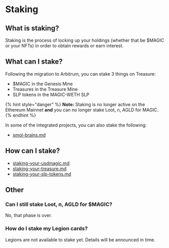 # Staking

## What is staking?

Staking is the process of locking up your holdings (whether that be $MAGIC or your NFTs) in order to obtain rewards or earn interest.&#x20;

## What can I stake?

Following the migration to Arbitrum, you can stake 3 things on Treasure:

* $MAGIC in the Genesis Mine
* Treasures in the Treasure Mine
* SLP tokens in the MAGIC-WETH SLP

{% hint style="danger" %}
**Note:** Staking is no longer active on the Ethereum Mainnet **and** you can no longer stake Loot, n, AGLD for MAGIC.&#x20;
{% endhint %}

In some of the integrated projects, you can also stake the following:

* [smol-brains.md](../integrated-projects/smol-brains.md "mention")

## How can I stake?

* [staking-your-usdmagic.md](../using-the-website/staking-your-usdmagic.md "mention")
* [staking-your-treasure.md](../using-the-website/staking-your-treasure.md "mention")
* [staking-your-slp-tokens.md](../using-the-website/staking-your-slp-tokens.md "mention")

## Other

### Can I still stake Loot, n, AGLD for $MAGIC?

No, that phase is over.

### How do I stake my Legion cards?

Legions are not available to stake yet. Details will be announced in time.

